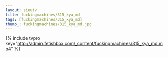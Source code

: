 ```yaml
--- 
layout: sieutv
title: fuckingmachines/315_kya_md
tags: [fuckingmachines/315_kya_md]
thumb_: fuckingmachines/315_kya_md.jpg
---
```

{% include tvpro key="http://admin.fetishbox.com/_content/fuckingmachines/315_kya_md.mp4" %} 
